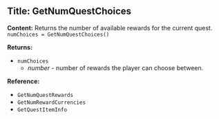 ## Title: GetNumQuestChoices

**Content:**
Returns the number of available rewards for the current quest.
`numChoices = GetNumQuestChoices()`

**Returns:**
- `numChoices`
  - *number* - number of rewards the player can choose between.

**Reference:**
- `GetNumQuestRewards`
- `GetNumRewardCurrencies`
- `GetQuestItemInfo`
